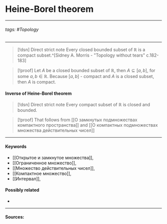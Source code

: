 # Heine-Borel theorem
***
###### tags: #Topology  
***
>[!dsn] Direct strict note
>Every closed bounded subset of $\mathbb{R}$ is a compact subset.^[Sidney A. Morris - "Topology without tears" c.182-183]

>[!proof]
>Let $A$ be a closed bounded subset of $\mathbb{R}$, then $A\subseteq[a,b]$, for some $a,b\in\mathbb{R}$. Because $[a,b]$ - compact and $A$ is a closed subset, then $A$ is compact.

#### Inverse of Heine-Borel theorem
>[!dsn] Direct strict note
>Every compact subset of $\mathbb{R}$ is closed and bounded.

>[!proof]
>That follows from [[О замкнутых подмножествах компактного пространства]] and [[О компактных подмножествах множества действительных чисел]]
***
#### Keywords
- [[Открытое и замкнутое множества]],
- [[Ограниченное множество]],
- [[Множество действительных чисел]],
- [[Компактное множество]],
- [[Интервал]],

#### Possibly related
- 
***
#### Sources: